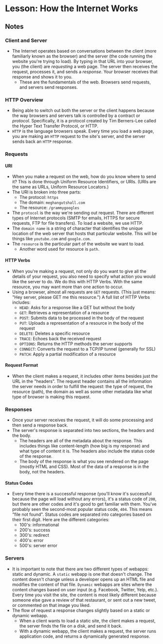 # Lesson: How the Internet Works

## Notes

### Client and Server

- The Internet operates based on conversations between the client (more familiarly known as the browser) and the server (the code running the website you're trying to load). By typing in that URL into your browser, you (the client) are _requesting_ a web page. The server then receives the request, processes it, and sends a _response_. Your browser receives that response and shows it to you.
  - These are the fundamentals of the web. Browsers send requests, and servers send responses.

### HTTP Overview

- Being able to switch out both the server or the client happens because the way browsers and servers talk is controlled by a contract or _protocol_. Specifically, it is a protocol created by Tim Berners-Lee called the Hyper Text Transfer Protocol, or HTTP.
- `HTTP` is the language browsers speak. Every time you load a web page, you are making an `HTTP` request to the site's server, and the server sends back an `HTTP` response.

### Requests

#### URI

- When you make a request on the web, how do you know where to send it? This is done through Uniform Resource Identifiers, or URIs. (URIs are the same as URLs, Uniform Resource Locators.)
- The URI is broken into three parts:
  - The protocol: `https`
  - The domain: `meghangutshall.com`
  - The resource: `/grammygoogles`
- The `protocol` is the way we're sending out request. There are different types of Internet protocols (SMTP for emails, HTTPS for secure requests, FTP for file transfers). To load a website, we use HTTP.
- The `domain name` is a string of character that identifies the unique location of the web server that hosts that particular website. This will be things like `youtube.com` and `google.com`.
- The `resource` is the particular part of the website we want to load.
  - Another word used for resource is `path`.

#### HTTP Verbs

- When you're making a request, not only do you want to give all the details of your request, you also need to specify what action you would like the server to do. We do this with HTTP Verbs. With the same resource, you may want more than one action to occur.
- Using a browser, almost all requests are `GET` requests. (This just means: "Hey server, please GET me this resource.") A full list of HTTP Verbs includes:
  - `HEAD`: Asks for a response like a GET but without the body
  - `GET`: Retrieves a representation of a resource
  - `POST`: Submits data to be processed in the body of the request
  - `PUT`: Uploads a representation of a resource in the body of the request
  - `DELETE`: Deletes a specific resource
  - `TRACE`: Echoes back the received request
  - `OPTIONS`: Returns the HTTP methods the server supports
  - `CONNECT`: Converts the request to a TCP/IP tunnel (generally for SSL)
  - `PATCH`: Apply a partial modification of a resource

#### Request Format

- When the client makes a request, it includes other items besides just the URL in the "headers". The request header contains all the information the server needs in order to fulfill the request: the type of request, the resource (path), the domain as well as some other metadata like what type of browser is making this request.

### Responses

- Once your server receives the request, it will do some processing and then send a response back.
- The server's response is separated into two sections, the headers and the body.
  - The headers are all of the metadata about the response. This includes things like content-length (how big is my response) and what type of content it is. The headers also include the status code of the response.
  - The body of the response is what you see rendered on the page (mostly HTML and CSS). Most of the data of a response is in the body, not the headers.

#### Status Codes

- Every time there is a successful response (you'll know it's successful because the page will load without any errors), it's a status code of `200`, but there are other codes and it's good to get familiar with them. You've probably seen the second-most popular status code, `404`. This means "file not found". Status codes are separated into categories based on their first digit. Here are the different categories:
  - 100's: informational
  - 200's: success
  - 300's: redirect
  - 400's: error
  - 500's: server error

### Servers

- It is important to note that there are two different types of webapps: static and dynamic. A `static` webapp is one that doesn't change. The content doesn't change unless a developer opens up an HTML file and modifies the content of that file. `Dynamic` webapps are sites where the content changes based on user input (e.g. Facebook, Twitter, Yelp, etc.). Every time you visit the site, the content is most likely different because someone else gave a review of that restaurant, or sent out a new tweet, or commented on that image you liked.
- The flow of request a response changes slightly based on a static or dynamic webapp.
  - When a client wants to load a static site, the client makes a request, the server finds the file on a disk, and send it back.
  - With a dynamic webapp, the client makes a request, the server runs application code, and returns a dynamically generated response.